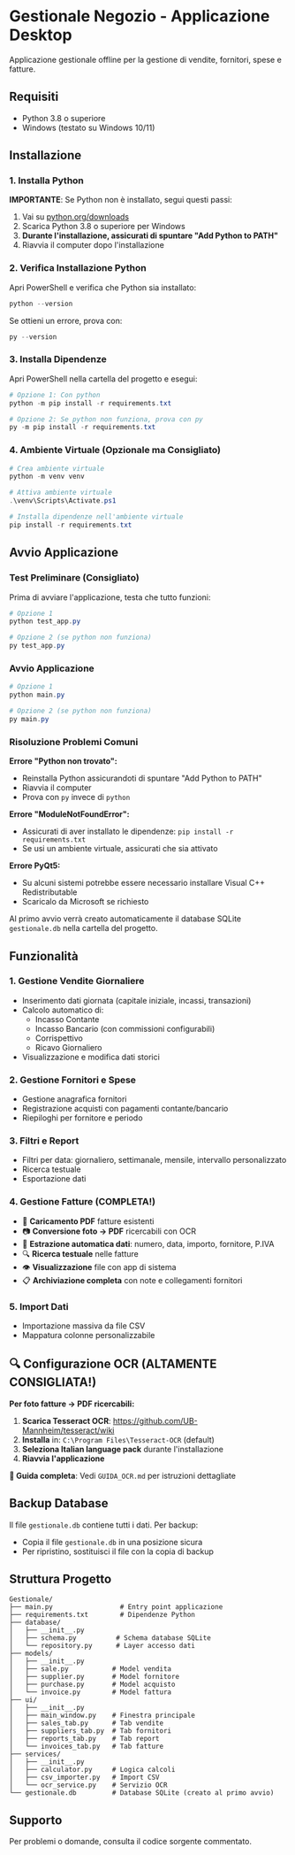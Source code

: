 # Gestionale Negozio - Applicazione Desktop

Applicazione gestionale offline per la gestione di vendite, fornitori, spese e fatture.

## Requisiti

- Python 3.8 o superiore
- Windows (testato su Windows 10/11)

## Installazione

### 1. Installa Python

**IMPORTANTE**: Se Python non è installato, segui questi passi:

1. Vai su [python.org/downloads](https://www.python.org/downloads/)
2. Scarica Python 3.8 o superiore per Windows
3. **Durante l'installazione, assicurati di spuntare "Add Python to PATH"**
4. Riavvia il computer dopo l'installazione

### 2. Verifica Installazione Python

Apri PowerShell e verifica che Python sia installato:

```powershell
python --version
```

Se ottieni un errore, prova con:
```powershell
py --version
```

### 3. Installa Dipendenze

Apri PowerShell nella cartella del progetto e esegui:

```powershell
# Opzione 1: Con python
python -m pip install -r requirements.txt

# Opzione 2: Se python non funziona, prova con py
py -m pip install -r requirements.txt
```

### 4. Ambiente Virtuale (Opzionale ma Consigliato)

```powershell
# Crea ambiente virtuale
python -m venv venv

# Attiva ambiente virtuale
.\venv\Scripts\Activate.ps1

# Installa dipendenze nell'ambiente virtuale
pip install -r requirements.txt
```

## Avvio Applicazione

### Test Preliminare (Consigliato)

Prima di avviare l'applicazione, testa che tutto funzioni:

```powershell
# Opzione 1
python test_app.py

# Opzione 2 (se python non funziona)
py test_app.py
```

### Avvio Applicazione

```powershell
# Opzione 1
python main.py

# Opzione 2 (se python non funziona)
py main.py
```

### Risoluzione Problemi Comuni

**Errore "Python non trovato":**
- Reinstalla Python assicurandoti di spuntare "Add Python to PATH"
- Riavvia il computer
- Prova con `py` invece di `python`

**Errore "ModuleNotFoundError":**
- Assicurati di aver installato le dipendenze: `pip install -r requirements.txt`
- Se usi un ambiente virtuale, assicurati che sia attivato

**Errore PyQt5:**
- Su alcuni sistemi potrebbe essere necessario installare Visual C++ Redistributable
- Scaricalo da Microsoft se richiesto

Al primo avvio verrà creato automaticamente il database SQLite `gestionale.db` nella cartella del progetto.

## Funzionalità

### 1. Gestione Vendite Giornaliere
- Inserimento dati giornata (capitale iniziale, incassi, transazioni)
- Calcolo automatico di:
  - Incasso Contante
  - Incasso Bancario (con commissioni configurabili)
  - Corrispettivo
  - Ricavo Giornaliero
- Visualizzazione e modifica dati storici

### 2. Gestione Fornitori e Spese
- Gestione anagrafica fornitori
- Registrazione acquisti con pagamenti contante/bancario
- Riepiloghi per fornitore e periodo

### 3. Filtri e Report
- Filtri per data: giornaliero, settimanale, mensile, intervallo personalizzato
- Ricerca testuale
- Esportazione dati

### 4. Gestione Fatture (COMPLETA!)
- 📄 **Caricamento PDF** fatture esistenti
- 📷 **Conversione foto → PDF** ricercabili con OCR
- 🎯 **Estrazione automatica dati**: numero, data, importo, fornitore, P.IVA
- 🔍 **Ricerca testuale** nelle fatture
- 👁️ **Visualizzazione** file con app di sistema
- 📋 **Archiviazione completa** con note e collegamenti fornitori

### 5. Import Dati
- Importazione massiva da file CSV
- Mappatura colonne personalizzabile

## 🔍 Configurazione OCR (ALTAMENTE CONSIGLIATA!)

**Per foto fatture → PDF ricercabili:**

1. **Scarica Tesseract OCR**: https://github.com/UB-Mannheim/tesseract/wiki
2. **Installa** in: `C:\Program Files\Tesseract-OCR` (default)
3. **Seleziona Italian language pack** durante l'installazione
4. **Riavvia l'applicazione**

**📖 Guida completa**: Vedi `GUIDA_OCR.md` per istruzioni dettagliate

## Backup Database

Il file `gestionale.db` contiene tutti i dati. Per backup:
- Copia il file `gestionale.db` in una posizione sicura
- Per ripristino, sostituisci il file con la copia di backup

## Struttura Progetto

```
Gestionale/
├── main.py                 # Entry point applicazione
├── requirements.txt        # Dipendenze Python
├── database/
│   ├── __init__.py
│   ├── schema.py          # Schema database SQLite
│   └── repository.py      # Layer accesso dati
├── models/
│   ├── __init__.py
│   ├── sale.py           # Model vendita
│   ├── supplier.py       # Model fornitore
│   ├── purchase.py       # Model acquisto
│   └── invoice.py        # Model fattura
├── ui/
│   ├── __init__.py
│   ├── main_window.py    # Finestra principale
│   ├── sales_tab.py      # Tab vendite
│   ├── suppliers_tab.py  # Tab fornitori
│   ├── reports_tab.py    # Tab report
│   └── invoices_tab.py   # Tab fatture
├── services/
│   ├── __init__.py
│   ├── calculator.py     # Logica calcoli
│   ├── csv_importer.py   # Import CSV
│   └── ocr_service.py    # Servizio OCR
└── gestionale.db         # Database SQLite (creato al primo avvio)
```

## Supporto

Per problemi o domande, consulta il codice sorgente commentato.
